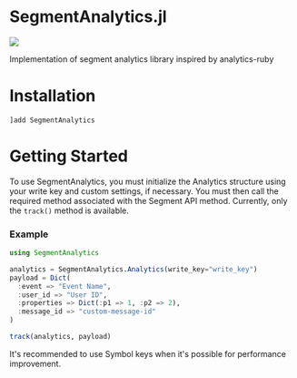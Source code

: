 # SegmentAnalytics.jl

[![](https://img.shields.io/badge/docs-stable-blue.svg)](https://opensesame.github.io/SegmentAnalytics.jl)

Implementation of segment analytics library inspired by analytics-ruby

# Installation

```julia-repl
]add SegmentAnalytics
```

# Getting Started

To use SegmentAnalytics, you must initialize the Analytics structure using your write key and custom settings, if necessary. You must then call the required method associated with the Segment API method. Currently, only the `track()` method is available.

### Example

```julia
using SegmentAnalytics

analytics = SegmentAnalytics.Analytics(write_key="write_key")
payload = Dict(
  :event => "Event Name",
  :user_id => "User ID",
  :properties => Dict(:p1 => 1, :p2 => 2),
  :message_id => "custom-message-id"
)

track(analytics, payload)
```

It's recommended to use Symbol keys when it's possible for performance improvement.
